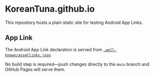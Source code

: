 # KoreanTuna.github.io

This repository hosts a plain static site for testing Android App Links.

## App Link

The Android App Link declaration is served from [`.well-known/assetlinks.json`](./.well-known/assetlinks.json).

No build step is required—push changes directly to the `main` branch and GitHub Pages will serve them.
